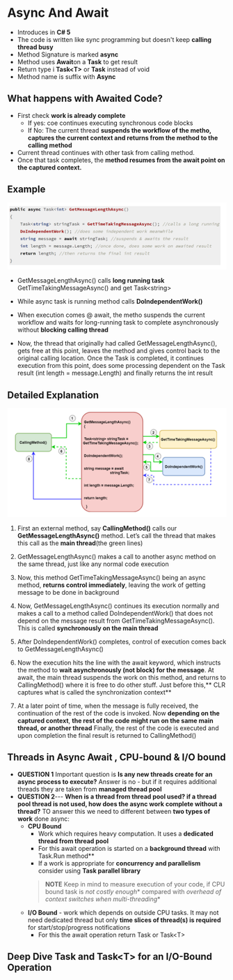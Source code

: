 # Async And Await 
* Introduces in **C# 5**
* The code is written like sync programming but doesn't keep **calling thread busy**
* Method Signature is marked **async**
* Method uses **Await**on a **Task** to get result
* Return type i **Task\<T>** or **Task** instead of void
* Method name is suffix with **Async**

## What happens with Awaited Code? 
* First check **work is already complete** 
    * If yes: coe continues executing synchronous code blocks 
    * If No: The current thread **suspends the workflow of the metho, captures the current context and returns from the method to the calling method**
* Current thread continues with other task from calling method. 
* Once that task completes, the **method resumes from the await point on the captured context.**

## Example 

![img1](./img/1641213858618.png)
* GetMessageLengthAsync() calls **long running task** GetTimeTakingMessageAsync() and get Task\<string> 
* While async task is running method calls **DoIndependentWork()**
* When execution comes @ await, the metho suspends the current workflow and waits for long-running task to complete asynchronously without **blocking calling thread**

* Now, the thread that originally had called GetMessageLengthAsync(), gets free at this point, leaves the method and gives control back to the original calling location. Once the Task is completed, it continues execution from this point, does some processing dependent on the Task result (int length = message.Length) and finally returns the int result

## Detailed Explanation
![img](./img/1641213926801.png)

1. First an external method, say **CallingMethod()** calls our **GetMessageLengthAsync()** method. Let’s call the thread that makes this call as the **main thread**(the green lines)

2. GetMessageLengthAsync() makes a call to another async method on the same thread, just like any normal code execution
3. Now, this method GetTimeTakingMessageAsync() being an async method, **returns control immediately**, leaving the work of getting message to be done in background
4. Now, GetMessageLengthAsync() continues its execution normally and makes a call to a method called DoIndependentWork() that does not depend on the message result from GetTimeTakingMessageAsync(). This is called **synchronously on the main thread**
5. After DoIndependentWork() completes, control of execution comes back to GetMessageLengthAsync()
6. Now the execution hits the line with the await keyword, which instructs the method to **wait asynchronously (not block) for the message**. At await, the main thread suspends the work on this method, and returns to CallingMethod() where it is free to do other stuff. Just before this,** CLR captures what is called the synchronization context** 
7. At a later point of time, when the message is fully received, the continuation of the rest of the code is invoked. Now **depending on the captured context**, **the rest of the code might run on the same main thread, or another thread**
Finally, the rest of the code is executed and upon completion the final result is returned to CallingMethod()

## Threads in Async Await , CPU-bound & I/O bound 
* **QUESTION 1** Important question is **Is any new threads create for an async process to execute?** Answer is no - but if it requires additional threads they are taken from **managed thread pool**
* **QUESTION 2**--- **When is a thread from thread pool used? if a thread pool thread is not used, how does the async work complete without a thread?** TO answer this we need to different between **two types of work** done async:   
    * **CPU Bound**
        * Work which requires heavy computation. It uses a **dedicated thread from thread pool** 
        * For this await operation is started on a **background thread** with Task.Run method**
        * If a work is appropriate for **concurrency and parallelism** consider using **Task parallel library** 
        > **NOTE** Keep in mind to measure execution of your code, if CPU bound task is *not costly enough** compared with *overhead of context switches when multi-threading**
    * **I/O Bound** - work which depends on outside CPU tasks. It may not need dedicated thread but only **time slices of thread(s) is required** for start/stop/progress notifications
        * For this the await operation return Task or Task\<T> 

## Deep Dive Task and Task\<T> for an I/O-Bound Operation

